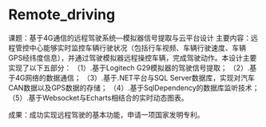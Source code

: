 # Remote_driving
课题：基于4G通信的远程驾驶系统—模拟器信号提取与云平台设计
主要内容：远程管控中心能够实时监控车辆行驶状况（包括行车视频、车辆行驶速度、车辆GPS经纬度信息），并通过驾驶模拟器远程操控车辆，完成驾驶动作。本设计主要实现了以下五部分：
（1）.基于Logitech G29模拟器的驾驶信号提取；
（2）.基于4G网络的数据通信；
（3）.基于.NET平台与SQL Server数据库，实现对汽车CAN数据以及GPS数据的存储；
（4）.基于SqlDependency的数据库监听技术；
（5）.基于Websocket与Echarts相结合的实时动态图表。
 
成果：成功实现远程驾驶的基本功能，申请一项国家发明专利。
